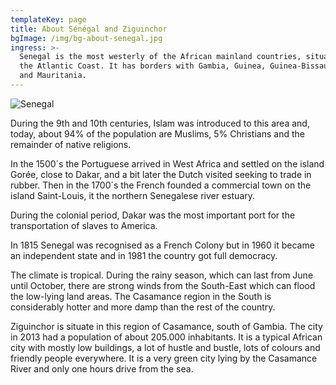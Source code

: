 ```yaml
---
templateKey: page
title: About Sénégal and Ziguinchor
bgImage: /img/bg-about-senegal.jpg
ingress: >-
  Senegal is the most westerly of the African mainland countries, situated on
  the Atlantic Coast. It has borders with Gambia, Guinea, Guinea-Bissau, Mali
  and Mauritania.
---
```

![Senegal](/img/map.jpg)

During the 9th and 10th centuries, Islam was introduced to this area and, today, about 94% of the population are Muslims, 5% Christians and the remainder of native religions.

In the 1500´s the Portuguese arrived in West Africa and settled on the island Gorée, close to Dakar, and a bit later the Dutch visited seeking to trade in rubber. Then in the 1700´s the French founded a commercial town on the island Saint-Louis, it the northern Senegalese river estuary.

During the colonial period, Dakar was the most important port for the transportation of slaves to America.

In 1815 Senegal was recognised as a French Colony but in 1960 it became an independent state and in 1981 the country got full democracy.

The climate is tropical. During the rainy season, which can last from June until October, there are strong winds from the South-East which can flood the low-lying land areas. The Casamance region in the South is considerably hotter and more damp than the rest of the country.

Ziguinchor is situate in this region of Casamance, south of Gambia. The city in 2013 had a population of about 205.000 inhabitants. It is a typical African city with mostly low buildings, a lot of hustle and bustle, lots of colours and friendly people everywhere. It is a very green city lying by the Casamance River and only one hours drive from the sea.
